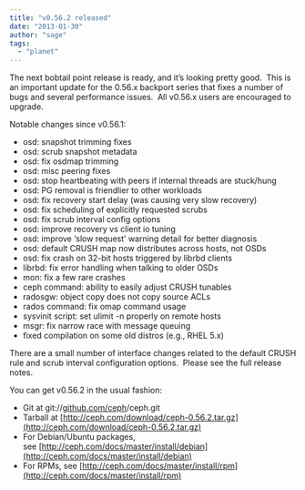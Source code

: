 ```yaml
---
title: "v0.56.2 released"
date: "2013-01-30"
author: "sage"
tags: 
  - "planet"
---
```


The next bobtail point release is ready, and it’s looking pretty good.  This is an important update for the 0.56.x backport series that fixes a number of bugs and several performance issues.  All v0.56.x users are encouraged to upgrade.

Notable changes since v0.56.1:  

- osd: snapshot trimming fixes
- osd: scrub snapshot metadata
- osd: fix osdmap trimming
- osd: misc peering fixes
- osd: stop heartbeating with peers if internal threads are stuck/hung
- osd: PG removal is friendlier to other workloads
- osd: fix recovery start delay (was causing very slow recovery)
- osd: fix scheduling of explicitly requested scrubs
- osd: fix scrub interval config options
- osd: improve recovery vs client io tuning
- osd: improve ‘slow request’ warning detail for better diagnosis
- osd: default CRUSH map now distributes across hosts, not OSDs
- osd: fix crash on 32-bit hosts triggered by librbd clients
- librbd: fix error handling when talking to older OSDs
- mon: fix a few rare crashes
- ceph command: ability to easily adjust CRUSH tunables
- radosgw: object copy does not copy source ACLs
- rados command: fix omap command usage
- sysvinit script: set ulimit -n properly on remote hosts
- msgr: fix narrow race with message queuing
- fixed compilation on some old distros (e.g., RHEL 5.x)

There are a small number of interface changes related to the default CRUSH rule and scrub interval configuration options.  Please see the full release notes.

You can get v0.56.2 in the usual fashion:

- Git at git://[github.com/ceph](http://github.com/ceph)/ceph.git
- Tarball at [http://ceph.com/download/ceph-0.56.2.tar.gz](http://ceph.com/download/ceph-0.56.2.tar.gz)
- For Debian/Ubuntu packages, see [http://ceph.com/docs/master/install/debian](http://ceph.com/docs/master/install/debian)
- For RPMs, see [http://ceph.com/docs/master/install/rpm](http://ceph.com/docs/master/install/rpm)

